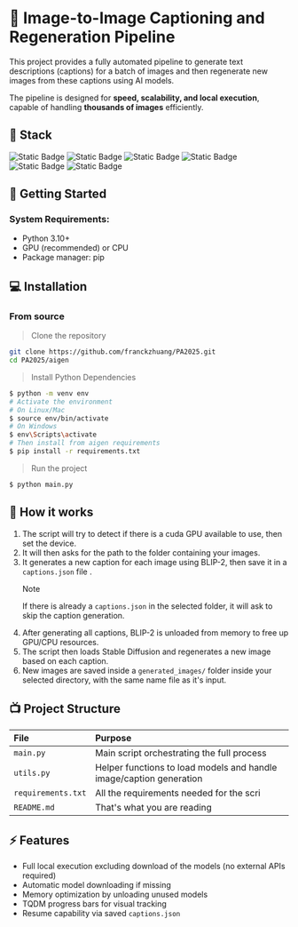 # 📍 Image-to-Image Captioning and Regeneration Pipeline

This project provides a fully automated pipeline to generate text descriptions (captions) for a batch of images and then regenerate new images from these captions using AI models.

The pipeline is designed for **speed, scalability, and local execution**, capable of handling **thousands of images** efficiently.

## 🔮 Stack

![Static Badge](https://img.shields.io/badge/Python-gray?style=for-the-badge&logo=Python)
![Static Badge](https://img.shields.io/badge/Torch-gray?style=for-the-badge&logo=pytorch)
![Static Badge](https://img.shields.io/badge/Transformers-gray?style=for-the-badge&logo=HuggingFace)
![Static Badge](https://img.shields.io/badge/Diffusers-gray?style=for-the-badge&logo=HuggingFace)
![Static Badge](https://img.shields.io/badge/TQDM-gray?style=for-the-badge&logo=Progress)
![Static Badge](https://img.shields.io/badge/PIL-gray?style=for-the-badge&logo=Pillow)

## 🚀 Getting Started

### System Requirements:

- Python 3.10+
- GPU (recommended) or CPU
- Package manager: pip

## 💻 Installation

### From source

> Clone the repository

```bash
git clone https://github.com/franckzhuang/PA2025.git
cd PA2025/aigen
```

> Install Python Dependencies

```bash
$ python -m venv env
# Activate the environment
# On Linux/Mac
$ source env/bin/activate
# On Windows
$ env\Scripts\activate
# Then install from aigen requirements
$ pip install -r requirements.txt
```

> Run the project

```bash
$ python main.py
```

## 🛐️ How it works

1. The script will try to detect if there is a cuda GPU available to use, then set the device.
1. It will then asks for the path to the folder containing your images.
1. It generates a new caption for each image using BLIP-2, then save it in a `captions.json` file .
   > [!NOTE]  
   > If there is already a `captions.json` in the selected folder, it will ask to skip the caption generation.
1. After generating all captions, BLIP-2 is unloaded from memory to free up GPU/CPU resources.
1. The script then loads Stable Diffusion and regenerates a new image based on each caption.
1. New images are saved inside a `generated_images/` folder inside your selected directory, with the same name file as it's input.

## 📺 Project Structure

| File               | Purpose                                                             |
| :----------------- | :------------------------------------------------------------------ |
| `main.py`          | Main script orchestrating the full process                          |
| `utils.py`         | Helper functions to load models and handle image/caption generation |
| `requirements.txt` | All the requirements needed for the scri                            |
| `README.md`        | That's what you are reading                                         |

## ⚡ Features

- Full local execution excluding download of the models (no external APIs required)
- Automatic model downloading if missing
- Memory optimization by unloading unused models
- TQDM progress bars for visual tracking
- Resume capability via saved `captions.json`
